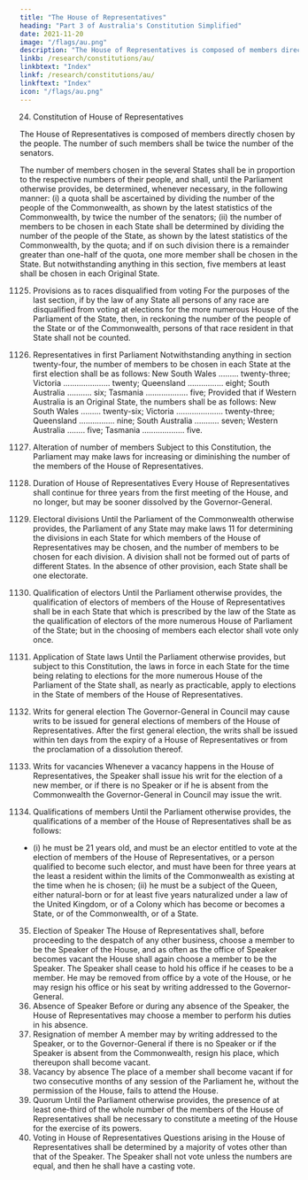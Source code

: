 ```yaml
---
title: "The House of Representatives"
heading: "Part 3 of Australia's Constitution Simplified"
date: 2021-11-20
image: "/flags/au.png"
description: "The House of Representatives is composed of members directly chosen by the people. The number of such members shall be twice the number of the senators."
linkb: /research/constitutions/au/
linkbtext: "Index"
linkf: /research/constitutions/au/
linkftext: "Index"
icon: "/flags/au.png"
---
```




24. Constitution of House of Representatives

The House of Representatives is composed of members directly chosen by the people. The number of such members shall be twice the number of the senators.

The number of members chosen in the several States shall be in proportion to the respective numbers of their
people, and shall, until the Parliament otherwise provides, be determined, whenever necessary, in the following
manner:
(i) a quota shall be ascertained by dividing the number of the people of the Commonwealth, as shown by
the latest statistics of the Commonwealth, by twice the number of the senators;
(ii) the number of members to be chosen in each State shall be determined by dividing the number of
the people of the State, as shown by the latest statistics of the Commonwealth, by the quota; and if
on such division there is a remainder greater than one-half of the quota, one more member shall be
chosen in the State.
But notwithstanding anything in this section, five members at least shall be chosen in each Original State.

1125. Provisions as to races disqualified from voting
For the purposes of the last section, if by the law of any State all persons of any race are disqualified from voting
at elections for the more numerous House of the Parliament of the State, then, in reckoning the number of the
people of the State or of the Commonwealth, persons of that race resident in that State shall not be counted.
26. Representatives in first Parliament
Notwithstanding anything in section twenty-four, the number of members to be chosen in each State at the first
election shall be as follows:
New South Wales ......... twenty-three;
Victoria ..................... twenty;
Queensland ................ eight;
South Australia ........... six;
Tasmania ................... five;
Provided that if Western Australia is an Original State, the numbers shall be as follows:
New South Wales ......... twenty-six;
Victoria ..................... twenty-three;
Queensland ................ nine;
South Australia ........... seven;
Western Australia ........ five;
Tasmania ................... five.
27. Alteration of number of members
Subject to this Constitution, the Parliament may make laws for increasing or diminishing the number of the
members of the House of Representatives.
28. Duration of House of Representatives
Every House of Representatives shall continue for three years from the first meeting of the House, and no
longer, but may be sooner dissolved by the Governor-General.
29. Electoral divisions
Until the Parliament of the Commonwealth otherwise provides, the Parliament of any State may make laws 11
for determining the divisions in each State for which members of the House of Representatives may be chosen,
and the number of members to be chosen for each division. A division shall not be formed out of parts of
different States.
In the absence of other provision, each State shall be one electorate.
30. Qualification of electors
Until the Parliament otherwise provides, the qualification of electors of members of the House of Representatives
shall be in each State that which is prescribed by the law of the State as the qualification of electors of the more
numerous House of Parliament of the State; but in the choosing of members each elector shall vote only once.
31. Application of State laws
Until the Parliament otherwise provides, but subject to this Constitution, the laws in force in each State for the
time being relating to elections for the more numerous House of the Parliament of the State shall, as nearly as
practicable, apply to elections in the State of members of the House of Representatives.
32. Writs for general election
The Governor-General in Council may cause writs to be issued for general elections of members of the House
of Representatives.
After the first general election, the writs shall be issued within ten days from the expiry of a House of
Representatives or from the proclamation of a dissolution thereof.

33. Writs for vacancies
Whenever a vacancy happens in the House of Representatives, the Speaker shall issue his writ for the election
of a new member, or if there is no Speaker or if he is absent from the Commonwealth the Governor-General in
Council may issue the writ.

34. Qualifications of members
Until the Parliament otherwise provides, the qualifications of a member of the House of Representatives shall be as follows:
- (i) he must be 21 years old, and must be an elector entitled to vote at the election
of members of the House of Representatives, or a person qualified to become such elector, and must
have been for three years at the least a resident within the limits of the Commonwealth as existing at
the time when he is chosen;
(ii) he must be a subject of the Queen, either natural-born or for at least five years naturalized under a law
of the United Kingdom, or of a Colony which has become or becomes a State, or of the Commonwealth,
or of a State.

35. Election of Speaker
The House of Representatives shall, before proceeding to the despatch of any other business, choose a member
to be the Speaker of the House, and as often as the office of Speaker becomes vacant the House shall again
choose a member to be the Speaker.
The Speaker shall cease to hold his office if he ceases to be a member. He may be removed from office by a vote
of the House, or he may resign his office or his seat by writing addressed to the Governor-General.
36. Absence of Speaker
Before or during any absence of the Speaker, the House of Representatives may choose a member to perform
his duties in his absence.
37. Resignation of member
A member may by writing addressed to the Speaker, or to the Governor-General if there is no Speaker or if the
Speaker is absent from the Commonwealth, resign his place, which thereupon shall become vacant.
38. Vacancy by absence
The place of a member shall become vacant if for two consecutive months of any session of the Parliament he,
without the permission of the House, fails to attend the House.
39. Quorum
Until the Parliament otherwise provides, the presence of at least one-third of the whole number of the members
of the House of Representatives shall be necessary to constitute a meeting of the House for the exercise of its
powers.
40. Voting in House of Representatives
Questions arising in the House of Representatives shall be determined by a majority of votes other than that of
the Speaker. The Speaker shall not vote unless the numbers are equal, and then he shall have a casting vote.

